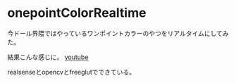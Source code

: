 # onepointColorRealtime
今ドール界隈ではやっているワンポイントカラーのやつをリアルタイムにしてみた。

結果こんな感じに。
[youtube](https://youtu.be/RHJHiQ1TiyQ)

realsenseとopencvとfreeglutでできている。
